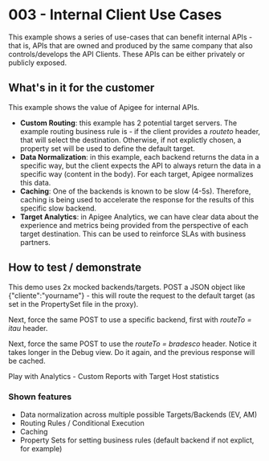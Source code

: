 # 003 - Internal Client Use Cases
This example shows a series of use-cases that can benefit internal APIs - that is, APIs that are owned and produced by the same company that also controls/develops the API Clients. These APIs can be either privately or publicly exposed.

## What's in it for the customer
This example shows the value of Apigee for internal APIs. 
- **Custom Routing**: this example has 2 potential target servers. The example routing business rule is - if the client provides a *routeto* header, that will select the destination. Otherwise, if not explictly chosen, a property set will be used to define the default target.
- **Data Normalization**: in this example, each backend returns the data in a specific way, but the client expects the API to always return the data in a specific way (content in the body). For each target, Apigee normalizes this data.
- **Caching**: One of the backends is known to be slow (4-5s). Therefore, caching is being used to accelerate the response for the results of this specific slow backend.
- **Target Analytics**: in Apigee Analytics, we can have clear data about the experience and metrics being provided from the perspective of each target destination. This can be used to reinforce SLAs with business partners.

## How to test / demonstrate
This demo uses 2x mocked backends/targets. POST a JSON object like {"cliente":"yourname"} - this will route the request to the default target (as set in the PropertySet file in the proxy).

Next, force the same POST to use a specific backend, first with *routeTo = itau* header. 

Next, force the same POST to use the *routeTo = bradesco* header. Notice it takes longer in the Debug view. Do it again, and the previous response will be cached.

Play with Analytics - Custom Reports with Target Host statistics

### Shown features
 - Data normalization across multiple possible Targets/Backends (EV, AM)
 - Routing Rules / Conditional Execution
 - Caching
 - Property Sets for setting business rules (default backend if not explict, for example)